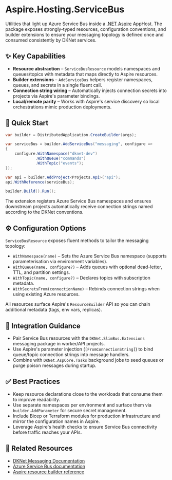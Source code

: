 # Aspire.Hosting.ServiceBus

Utilities that light up Azure Service Bus inside a [.NET Aspire](https://learn.microsoft.com/dotnet/aspire/) AppHost.
The package exposes strongly-typed resources, configuration conventions, and builder extensions to ensure your
messaging topology is defined once and consumed consistently by DKNet services.

## ✨ Key Capabilities

- **Resource abstraction** – `ServiceBusResource` models namespaces and queues/topics with metadata that maps directly to Aspire resources.
- **Builder extensions** – `AddServiceBus` helpers register namespaces, queues, and secrets in a single fluent call.
- **Connection string wiring** – Automatically injects connection secrets into projects via Aspire's parameter bindings.
- **Local/remote parity** – Works with Aspire's service discovery so local orchestrations mimic production deployments.

## 🚀 Quick Start

```csharp
var builder = DistributedApplication.CreateBuilder(args);

var serviceBus = builder.AddServiceBus("messaging", configure =>
{
    configure.WithNamespace("dknet-dev")
             .WithQueue("commands")
             .WithTopic("events");
});

var api = builder.AddProject<Projects.Api>("api");
api.WithReference(serviceBus);

builder.Build().Run();
```

The extension registers Azure Service Bus namespaces and ensures downstream projects automatically receive
connection strings named according to the DKNet conventions.

## ⚙️ Configuration Options

`ServiceBusResource` exposes fluent methods to tailor the messaging topology:

- `WithNamespace(name)` – Sets the Azure Service Bus namespace (supports parameterisation via environment variables).
- `WithQueue(name, configure?)` – Adds queues with optional dead-letter, TTL, and partition settings.
- `WithTopic(name, configure?)` – Declares topics with subscription metadata.
- `WithSecretsFrom(connectionName)` – Rebinds connection strings when using existing Azure resources.

All resources surface Aspire's `ResourceBuilder` API so you can chain additional metadata (tags, env vars, replicas).

## 🧱 Integration Guidance

- Pair Service Bus resources with the `DKNet.SlimBus.Extensions` messaging package in worker/API projects.
- Use Aspire's parameter injection (`[FromConnectionString]`) to bind queue/topic connection strings into message handlers.
- Combine with `DKNet.AspCore.Tasks` background jobs to seed queues or purge poison messages during startup.

## ✅ Best Practices

- Keep resource declarations close to the workloads that consume them to improve readability.
- Use separate namespaces per environment and surface them via `builder.AddParameter` for secure secret management.
- Include Bicep or Terraform modules for production infrastructure and mirror the configuration names in Aspire.
- Leverage Aspire's health checks to ensure Service Bus connectivity before traffic reaches your APIs.

## 🔗 Related Resources

- [DKNet Messaging Documentation](../Messaging/README.md)
- [Azure Service Bus documentation](https://learn.microsoft.com/azure/service-bus-messaging/)
- [Aspire resource builder reference](https://learn.microsoft.com/dotnet/aspire/fundamentals/resources/)
